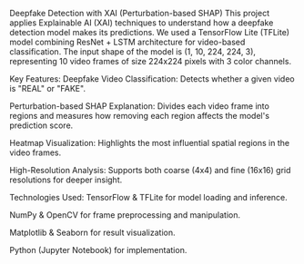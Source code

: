 
Deepfake Detection with XAI (Perturbation-based SHAP)
This project applies Explainable AI (XAI) techniques to understand how a deepfake detection model makes its predictions.
We used a TensorFlow Lite (TFLite) model combining ResNet + LSTM architecture for video-based classification.
The input shape of the model is (1, 10, 224, 224, 3), representing 10 video frames of size 224x224 pixels with 3 color channels.

Key Features:
Deepfake Video Classification: Detects whether a given video is "REAL" or "FAKE".

Perturbation-based SHAP Explanation: Divides each video frame into regions and measures how removing each region affects the model's prediction score.

Heatmap Visualization: Highlights the most influential spatial regions in the video frames.

High-Resolution Analysis: Supports both coarse (4x4) and fine (16x16) grid resolutions for deeper insight.

Technologies Used:
TensorFlow & TFLite for model loading and inference.

NumPy & OpenCV for frame preprocessing and manipulation.

Matplotlib & Seaborn for result visualization.

Python (Jupyter Notebook) for implementation.

